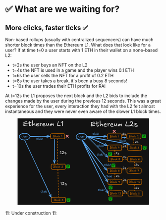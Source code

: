 # ✅ What are we waiting for?

## More clicks, faster ticks ✅

Non-based rollups (usually with centralized sequencers) can have much shorter block times than the Ethereum L1. What does that look like for a user? If at time t=0 a user starts with 1 ETH in their wallet on a none-based L2:

* t=2s the user buys an NFT on the L2
* t=4s the NFT is used in a game and the player wins 0.1 ETH
* t=6s the user sells the NFT for a profit of 0.2 ETH
* t=8s the user takes a break, it's been a busy 8 seconds!
* t=10s the user trades their ETH profits for RAI

At t=12s the L1 proposes the next block and the L2 bids to include the changes made by the user during the previous 12 seconds. This was a great experience for the user, every interaction they had with the L2 felt almost instantaneous and they were never even aware of the slower L1 block times.

<div data-full-width="true"><figure><img src="../.gitbook/assets/image (5).png" alt=""><figcaption></figcaption></figure></div>

🏗️️️ Under construction 🏗️

